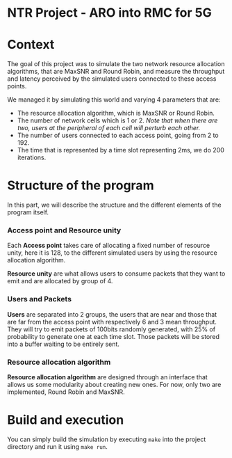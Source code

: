NTR Project - ARO into RMC for 5G
=================================

# Context
The goal of this project was to simulate the two network resource allocation algorithms, that are MaxSNR and Round Robin, and measure the throughput and latency perceived by the simulated users connected to these access points.

We managed it by simulating this world and varying 4 parameters that are:
- The resource allocation algorithm, which is MaxSNR or Round Robin.
- The number of network cells which is 1 or 2. *Note that when there are two, users at the peripheral of each cell will perturb each other.*
- The number of users connected to each access point, going from 2 to 192.
- The time that is represented by a time slot representing 2ms, we do 200 iterations.


# Structure of the program
­In this part, we will describe the structure and the different elements of the program itself.

### Access point and Resource unity
Each **Access point** takes care of allocating a fixed number of resource unity, here it is 128, to the different simulated users by using the resource allocation algorithm.

**Resource unity** are what allows users to consume packets that they want to emit and are allocated by group of 4.

### Users and Packets
**Users** are separated into 2 groups, the users that are near and those that are far from the access point with respectively 6 and 3 mean throughput. They will try to emit packets of 100bits randomly generated, with 25% of probability to generate one at each time slot. Those packets will be stored into a buffer waiting to be entirely sent.

### Resource allocation algorithm
**Resource allocation algorithm** are designed through an interface that allows us some modularity about creating new ones. For now, only two are implemented, Round Robin and MaxSNR.


# Build and execution
You can simply build the simulation by executing `make` into the project directory and run it using `make run`.
